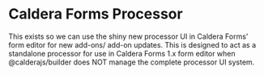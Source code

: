 # Caldera Forms Processor

This exists so we can use the shiny new processor UI in Caldera Forms' form editor for new add-ons/ add-on updates. This is designed to act as a standalone processor for use in Caldera Forms 1.x form editor when @calderajs/builder does NOT manage the complete processor UI system.